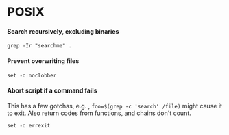# POSIX

#### Search recursively, excluding binaries
```shell script
grep -Ir "searchme" .
```

#### Prevent overwriting files
```shell script
set -o noclobber
```

#### Abort script if a command fails
This has a few gotchas, e.g. , `foo=$(grep -c 'search' /file)` might cause
it to exit. Also return codes from functions, and chains don't count.
```shell script
set -o errexit
```

